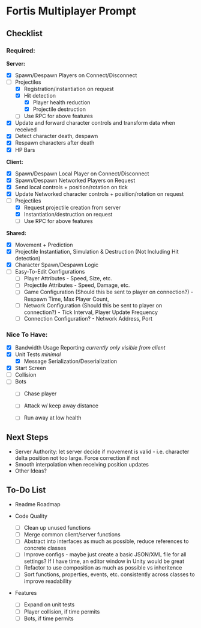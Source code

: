 # Fortis Multiplayer Prompt

## Checklist
### Required:

**Server:**
- [X] Spawn/Despawn Players on Connect/Disconnect
- [ ] Projectiles
  - [X] Registration/instantiation on request
  - [X] Hit detection
    -[X] Player health reduction
    -[X] Projectile destruction
  - [ ] Use RPC for above features
- [X] Update and forward character controls and transform data when received
- [X] Detect character death, despawn
- [X] Respawn characters after death
- [X] HP Bars
      
**Client:**
- [X] Spawn/Despawn Local Player on Connect/Disconnect
- [X] Spawn/Despawn Networked Players on Request
- [X] Send local controls + position/rotation on tick
- [X] Update Networked character controls + position/rotation on request
- [ ] Projectiles
  - [X] Request projectile creation from server
  - [X] Instantiation/destruction on request
  - [ ] Use RPC for above features
        
**Shared:**
- [X] Movement + Prediction
- [X] Projectile Instantiation, Simulation & Destruction (Not Including Hit detection)
- [X] Character Spawn/Despawn Logic
- [ ] Easy-To-Edit Configurations
  - [ ] Player Attributes - Speed, Size, etc.
  - [ ] Projectile Attributes - Speed, Damage, etc.
  - [ ] Game Configuration (Should this be sent to player on connection?) - Respawn Time, Max Player Count,
  - [ ] Network Configuration (Should this be sent to player on connection?) - Tick Interval, Player Update Frequency
  - [ ] Connection Configuration? - Network Address, Port

### Nice To Have:
- [X] Bandwidth Usage Reporting _currently only visible from client_
- [X] Unit Tests _minimal_
  - [X] Message Serialization/Deserialization
- [X] Start Screen
- [ ] Collision
- [ ] Bots
  - [ ] Chase player
  - [ ] Attack w/ keep away distance
  - [ ] Run away at low health


## Next Steps
- Server Authority: let server decide if movement is valid - i.e. character delta position not too large. Force correction if not
- Smooth interpolation when receiving position updates
- Other Ideas?

  
## To-Do List
- Readme Roadmap

- Code Quality
  - [ ] Clean up unused functions
  - [ ] Merge common client/server functions
  - [ ] Abstract into interfaces as much as possible, reduce references to concrete classes
  - [ ] Improve configs - maybe just create a basic JSON/XML file for all settings? If I have time, an editor window in Unity would be great
  - [ ] Refactor to use composition as much as possible vs inheritence
  - [ ] Sort functions, properties, events, etc. consistently across classes to improve readability

- Features
  - [ ] Expand on unit tests
  - [ ] Player collision, if time permits
  - [ ] Bots, if time permits
